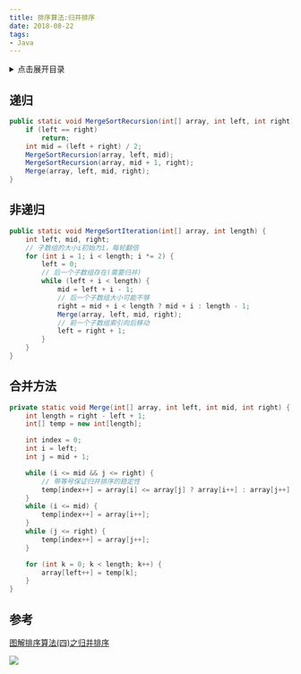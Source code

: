 ```yaml
---
title: 排序算法:归并排序
date: 2018-08-22
tags:
- Java
---
```

<details>
<summary>点击展开目录</summary>
<!-- TOC -->

- [递归](#递归)
- [非递归](#非递归)
- [合并方法](#合并方法)
- [参考](#参考)

<!-- /TOC -->
</details>

## 递归

```Java
public static void MergeSortRecursion(int[] array, int left, int right) {
    if (left == right)
        return;
    int mid = (left + right) / 2;
    MergeSortRecursion(array, left, mid);
    MergeSortRecursion(array, mid + 1, right);
    Merge(array, left, mid, right);
}
```

## 非递归

```Java
public static void MergeSortIteration(int[] array, int length) {
    int left, mid, right;
    // 子数组的大小i初始为1，每轮翻倍
    for (int i = 1; i < length; i *= 2) {
        left = 0;
        // 后一个子数组存在(需要归并)
        while (left + i < length) {
            mid = left + i - 1;
            // 后一个子数组大小可能不够
            right = mid + i < length ? mid + i : length - 1;
            Merge(array, left, mid, right);
            // 前一个子数组索引向后移动
            left = right + 1;
        }
    }
}
```

## 合并方法

```Java
private static void Merge(int[] array, int left, int mid, int right) {
    int length = right - left + 1;
    int[] temp = new int[length];

    int index = 0;
    int i = left;
    int j = mid + 1;

    while (i <= mid && j <= right) {
        // 带等号保证归并排序的稳定性
        temp[index++] = array[i] <= array[j] ? array[i++] : array[j++];
    }
    while (i <= mid) {
        temp[index++] = array[i++];
    }
    while (j <= right) {
        temp[index++] = array[j++];
    }

    for (int k = 0; k < length; k++) {
        array[left++] = temp[k];
    }
}
```

## 参考

[图解排序算法(四)之归并排序](https://www.cnblogs.com/chengxiao/p/6194356.html)

[![](https://static.segmentfault.com/v-5b1df2a7/global/img/creativecommons-cc.svg)](https://creativecommons.org/licenses/by-nc-nd/4.0/)
